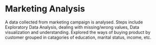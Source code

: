 # Marketing Analysis
A data collected from marketing campaign is analysed. Steps include Exploratory Data Analysis, dealing with missing/wrong values, Data visualization and understanding.
Explored the ways of buying product by customer grouped in catagories of education, marital status, income, etc.

